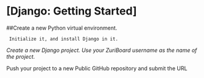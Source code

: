 # [Django: Getting Started]

##Create a new Python virtual environment.

 

` Initialize it, and install Django in it.`

 

*Create a new Django project. Use your ZuriBoard username as the name of the project.*

Push your project to a new Public GitHub repository and submit the URL